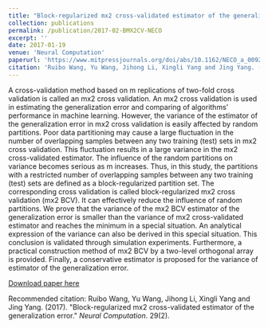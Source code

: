 ```yaml
---
title: "Block-regularized mx2 cross-validated estimator of the generalization error"
collection: publications
permalink: /publication/2017-02-BMX2CV-NECO
excerpt: ''
date: 2017-01-19
venue: 'Neural Computation'
paperurl: 'https://www.mitpressjournals.org/doi/abs/10.1162/NECO_a_00923'
citation: 'Ruibo Wang, Yu Wang, Jihong Li, Xingli Yang and Jing Yang. (2017). &quot;Block-regularized mx2 cross-validated estimator of the generalization error.&quot; <i>Neural Computation</i>. 29(2).'
---
```

A cross-validation method based on m replications of two-fold cross validation is called an mx2 cross validation. An mx2 cross validation is used in estimating the generalization error and comparing of algorithms’ performance in machine learning. However, the variance of the estimator of the generalization error in mx2 cross validation is easily affected by random partitions. Poor data partitioning may cause a large fluctuation in the number of overlapping samples between any two training (test) sets in mx2 cross validation. This fluctuation results in a large variance in the mx2 cross-validated estimator. The influence of the random partitions on variance becomes serious as m increases. Thus, in this study, the partitions with a restricted number of overlapping samples between any two training (test) sets are defined as a block-regularized partition set. The corresponding cross validation is called block-regularized mx2 cross validation (mx2 BCV). It can effectively reduce the influence of random partitions. We prove that the variance of the mx2 BCV estimator of the generalization error is smaller than the variance of mx2 cross-validated estimator and reaches the minimum in a special situation. An analytical expression of the variance can also be derived in this special situation. This conclusion is validated through simulation experiments. Furthermore, a practical construction method of mx2 BCV by a two-level orthogonal array is provided. Finally, a conservative estimator is proposed for the variance of estimator of the generalization error.

[Download paper here](https://doi.org/10.1162/NECO_a_00923)

Recommended citation: Ruibo Wang, Yu Wang, Jihong Li, Xingli Yang and Jing Yang. (2017). "Block-regularized mx2 cross-validated estimator of the generalization error." <i>Neural Computation</i>. 29(2).